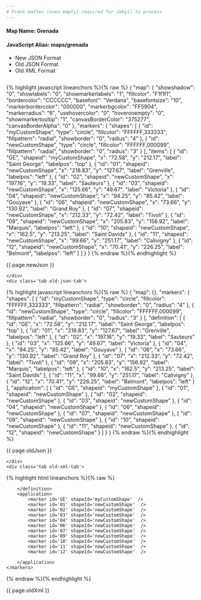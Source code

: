 ```yaml
---
# Front matter (even empty) required for Jekyll to process
---
```


#### Map Name: Grenada

#### JavaScript Alias: maps/grenada


<ul class='code-tabs'>
    <li class='active'>
        <a data-toggle='new-json'>New JSON Format</a>
    </li>
    <li>
        <a data-toggle='old-json'>Old JSON Format</a>
    </li>
    <li>
        <a data-toggle='old-xml'>Old XML Format</a>
    </li>
</ul>
<div class='tab-content'>
    <pre class='plain-code'></pre>
    <div class='tab new-json-tab active'>
{% highlight javascript lineanchors %}{% raw %}
{
    "map": {
        "showshadow": "0",
        "showlabels": "0",
        "showmarkerlabels": "1",
        "fillcolor": "F1f1f1",
        "bordercolor": "CCCCCC",
        "basefont": "Verdana",
        "basefontsize": "10",
        "markerbordercolor": "000000",
        "markerbgcolor": "FF5904",
        "markerradius": "6",
        "usehovercolor": "0",
        "hoveronempty": "0",
        "showmarkertooltip": "1",
        "canvasBorderColor": "375277",
        "canvasBorderAlpha": "0"
    },
    "markers": {
        "shapes": [
            {
                "id": "myCustomShape",
                "type": "circle",
                "fillcolor": "FFFFFF,333333",
                "fillpattern": "radial",
                "showborder": "0",
                "radius": "4"
            },
            {
                "id": "newCustomShape",
                "type": "circle",
                "fillcolor": "FFFFFF,000099",
                "fillpattern": "radial",
                "showborder": "0",
                "radius": "3"
            }
        ],
        "items": [
            {
                "id": "GE",
                "shapeid": "myCustomShape",
                "x": "72.58",
                "y": "212.17",
                "label": "Saint George",
                "labelpos": "top"
            },
            {
                "id": "01",
                "shapeid": "newCustomShape",
                "x": "218.83",
                "y": "127.67",
                "label": "Grenville",
                "labelpos": "left"
            },
            {
                "id": "02",
                "shapeid": "newCustomShape",
                "x": "197.16",
                "y": "19.33",
                "label": "Sauteurs"
            },
            {
                "id": "03",
                "shapeid": "newCustomShape",
                "x": "125.66",
                "y": "49.67",
                "label": "Victoria"
            },
            {
                "id": "04",
                "shapeid": "newCustomShape",
                "x": "94.25",
                "y": "85.42",
                "label": "Gouyave"
            },
            {
                "id": "06",
                "shapeid": "newCustomShape",
                "x": "73.66",
                "y": "130.92",
                "label": "Grand Roy"
            },
            {
                "id": "07",
                "shapeid": "newCustomShape",
                "x": "212.33",
                "y": "72.42",
                "label": "Tivoli"
            },
            {
                "id": "09",
                "shapeid": "newCustomShape",
                "x": "205.83",
                "y": "156.92",
                "label": "Marquis",
                "labelpos": "left"
            },
            {
                "id": "10",
                "shapeid": "newCustomShape",
                "x": "162.5",
                "y": "213.25",
                "label": "Saint Davids"
            },
            {
                "id": "11",
                "shapeid": "newCustomShape",
                "x": "99.66",
                "y": "251.17",
                "label": "Calivigny"
            },
            {
                "id": "12",
                "shapeid": "newCustomShape",
                "x": "70.41",
                "y": "226.25",
                "label": "Belmont",
                "labelpos": "left"
            }
        ]
    }
}
{% endraw %}{% endhighlight %}


<p class='text-success'>{{ page.newJson }}</p>

    </div>
    <div class='tab old-json-tab'>
{% highlight javascript lineanchors %}{% raw %}
{
    "map": {},
    "markers": {
        "shapes": [
            {
                "id": "myCustomShape",
                "type": "circle",
                "fillcolor": "FFFFFF,333333",
                "fillpattern": "radial",
                "showborder": "0",
                "radius": "4"
            },
            {
                "id": "newCustomShape",
                "type": "circle",
                "fillcolor": "FFFFFF,000099",
                "fillpattern": "radial",
                "showborder": "0",
                "radius": "3"
            }
        ],
        "definition": [
            {
                "id": "GE",
                "x": "72.58",
                "y": "212.17",
                "label": "Saint George",
                "labelpos": "top"
            },
            {
                "id": "01",
                "x": "218.83",
                "y": "127.67",
                "label": "Grenville",
                "labelpos": "left"
            },
            {
                "id": "02",
                "x": "197.16",
                "y": "19.33",
                "label": "Sauteurs"
            },
            {
                "id": "03",
                "x": "125.66",
                "y": "49.67",
                "label": "Victoria"
            },
            {
                "id": "04",
                "x": "94.25",
                "y": "85.42",
                "label": "Gouyave"
            },
            {
                "id": "06",
                "x": "73.66",
                "y": "130.92",
                "label": "Grand Roy"
            },
            {
                "id": "07",
                "x": "212.33",
                "y": "72.42",
                "label": "Tivoli"
            },
            {
                "id": "09",
                "x": "205.83",
                "y": "156.92",
                "label": "Marquis",
                "labelpos": "left"
            },
            {
                "id": "10",
                "x": "162.5",
                "y": "213.25",
                "label": "Saint Davids"
            },
            {
                "id": "11",
                "x": "99.66",
                "y": "251.17",
                "label": "Calivigny"
            },
            {
                "id": "12",
                "x": "70.41",
                "y": "226.25",
                "label": "Belmont",
                "labelpos": "left"
            }
        ],
        "application": [
            {
                "id": "GE",
                "shapeid": "myCustomShape"
            },
            {
                "id": "01",
                "shapeid": "newCustomShape"
            },
            {
                "id": "02",
                "shapeid": "newCustomShape"
            },
            {
                "id": "03",
                "shapeid": "newCustomShape"
            },
            {
                "id": "04",
                "shapeid": "newCustomShape"
            },
            {
                "id": "06",
                "shapeid": "newCustomShape"
            },
            {
                "id": "07",
                "shapeid": "newCustomShape"
            },
            {
                "id": "09",
                "shapeid": "newCustomShape"
            },
            {
                "id": "10",
                "shapeid": "newCustomShape"
            },
            {
                "id": "11",
                "shapeid": "newCustomShape"
            },
            {
                "id": "12",
                "shapeid": "newCustomShape"
            }
        ]
    }
}
{% endraw %}{% endhighlight %}


<p class='text-success'>{{ page.oldJson }}</p>

    </div>
    <div class='tab old-xml-tab'>
{% highlight html lineanchors %}{% raw %}
<map>
	<markers>
	   <shapes>
	    <shape id='myCustomShape' type='circle' fillColor='FFFFFF,333333' fillPattern='radial' showborder='0' radius='4'/>
		<shape id='newCustomShape' type='circle' fillColor='FFFFFF,000099' fillPattern='radial' showborder='0' radius='3'/>
		</shapes>
		<definition>
			<marker id='GE' x='72.58' y='212.17' label='Saint George' labelPos='top'  />
			<marker id='01' x='218.83' y='127.67' label='Grenville' labelpos='left' />
			<marker id='02' x='197.16' y='19.33' label='Sauteurs'  />
			<marker id='03' x='125.66' y='49.67' label='Victoria'  />
			<marker id='04' x='94.25' y='85.42' label='Gouyave'  />
			<marker id='06' x='73.66' y='130.92' label='Grand Roy'  />
			<marker id='07' x='212.33' y='72.42' label='Tivoli'  />
			<marker id='09' x='205.83' y='156.92' label='Marquis' labelPos='left' />
			<marker id='10' x='162.5' y='213.25' label='Saint Davids'  />
			<marker id='11' x='99.66' y='251.17' label='Calivigny'  />
			<marker id='12' x='70.41' y='226.25' label='Belmont' labelPos='left' />

		</definition>
		<application>
			<marker id='GE' shapeId='myCustomShape'  />
			<marker id='01' shapeId='newCustomShape'  />
			<marker id='02' shapeId='newCustomShape'  />
			<marker id='03' shapeId='newCustomShape'  />
			<marker id='04' shapeId='newCustomShape'  />
			<marker id='06' shapeId='newCustomShape'  />
			<marker id='07' shapeId='newCustomShape'  />
			<marker id='09' shapeId='newCustomShape'  />
			<marker id='10' shapeId='newCustomShape'  />
			<marker id='11' shapeId='newCustomShape'  />
			<marker id='12' shapeId='newCustomShape'  />

		</application>
	</markers>
</map>
{% endraw %}{% endhighlight %}

<p class='text-success'>{{ page.oldXml }}</p>

</div>
</div>
